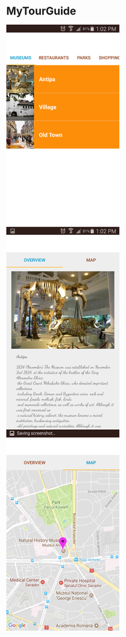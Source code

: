 # MyTourGuide
<img src="screenshots/screenshot1.png" width="300">  <img src="screenshots/screenshot2.png" width="300">
<img src="screenshots/screenshot3.png" width="300">
